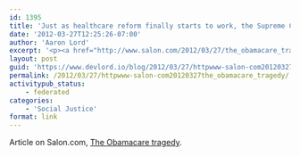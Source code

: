 ```yaml
---
id: 1395
title: 'Just as healthcare reform finally starts to work, the Supreme Court appears poised to destroy it'
date: '2012-03-27T12:25:26-07:00'
author: 'Aaron Lord'
excerpt: '<p><a href="http://www.salon.com/2012/03/27/the_obamacare_tragedy/" title="http://www.salon.com/2012/03/27/the_obamacare_tragedy/">http://www.salon.com/2012/03/27/the_obamacare_tragedy/</a></p>'
layout: post
guid: 'https://www.devlord.io/blog/2012/03/27/httpwww-salon-com20120327the_obamacare_tragedy/'
permalink: /2012/03/27/httpwww-salon-com20120327the_obamacare_tragedy/
activitypub_status:
    - federated
categories:
    - 'Social Justice'
format: link
---
```


Article on Salon.com, <a title="http://www.salon.com/2012/03/27/the_obamacare_tragedy/" href="http://www.salon.com/2012/03/27/the_obamacare_tragedy/">The Obamacare tragedy</a>.